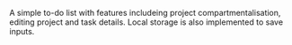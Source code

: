 A simple to-do list with features includeing project compartmentalisation, editing project and task details. Local storage is also implemented to save inputs.
